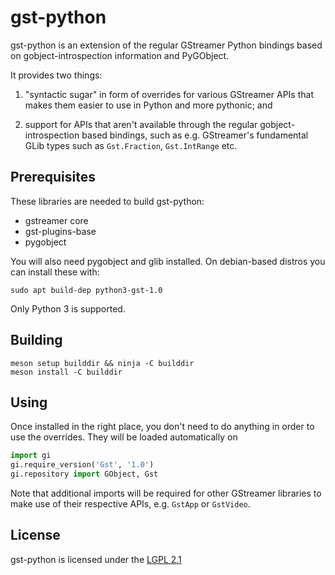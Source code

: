 # gst-python

gst-python is an extension of the regular GStreamer Python bindings
based on gobject-introspection information and PyGObject.

It provides two things:

1. "syntactic sugar" in form of overrides for various GStreamer APIs
   that makes them easier to use in Python and more pythonic; and

2. support for APIs that aren't available through the regular
   gobject-introspection based bindings, such as e.g. GStreamer's
   fundamental GLib types such as `Gst.Fraction`, `Gst.IntRange` etc.

## Prerequisites

These libraries are needed to build gst-python:
 - gstreamer core
 - gst-plugins-base
 - pygobject

You will also need pygobject and glib installed. On debian-based distros
you can install these with:

    sudo apt build-dep python3-gst-1.0

Only Python 3 is supported.

## Building

    meson setup builddir && ninja -C builddir
    meson install -C builddir

## Using

Once installed in the right place, you don't need to do anything in order
to use the overrides. They will be loaded automatically on

```python
import gi
gi.require_version('Gst', '1.0')
gi.repository import GObject, Gst
```

Note that additional imports will be required for other GStreamer libraries to
make use of their respective APIs, e.g. `GstApp` or `GstVideo`.

## License

gst-python is licensed under the [LGPL 2.1](https://www.gnu.org/licenses/lgpl-2.1.html)

